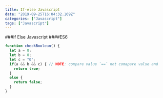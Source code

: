 ```yaml
---
title: If-else Javascript
date: "2019-09-25T16:04:32.169Z"
categories: ["Javascript"]
tags: ["Javascript"]
---
```

###If Else Javascript
####ES6
```javascript
function checkBoolean() {
  let a = 0;
  let b = 0;
  let c = "0";
  if(a && b && c) { // NOTE: compare value `==` not comapare value and data type `===`
    return true;
  }
  else {
    return false;
  }
}

```